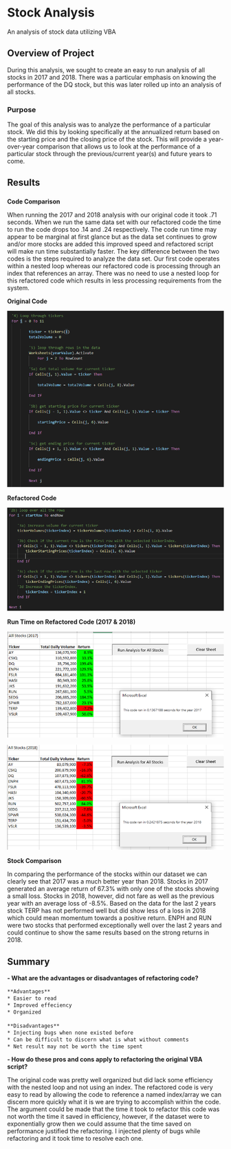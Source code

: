 # Stock Analysis
An analysis of stock data utilizing VBA

## Overview of Project
During this analysis, we sought to create an easy to run analysis of all stocks in 2017 and 2018.  There was a particular emphasis on knowing the performance of the DQ stock, but this was later rolled up into an analysis of all stocks.

### Purpose 
The goal of this analysis was to analyze the performance of a particular stock.  We did this by looking specifically at the annualized return based on the starting price and the closing price of the stock.  This will provide a year-over-year comparison that allows us to look at the performance of a particular stock through the previous/current year(s) and future years to come.  

## Results
###
**Code Comparison**

When running the 2017 and 2018 analysis with our original code it took .71 seconds.  When we run the same data set with our refactored code the time to run the code drops too .14 and .24 respectively.  The code run time may appear to be marginal at first glance but as the data set continues to grow and/or more stocks are added this improved speed and refactored script will make run time substantially faster.  The key difference between the two codes is the steps required to analyze the data set.  Our first code operates within a nested loop whereas our refactored code is processing through an index that references an array.  There was no need to use a nested loop for this refactored code which results in less processing requirements from the system.  

**Original Code**

![](Resources/VBA_Module_Code.PNG)

**Refactored Code**

![](Resources/VBA_Challenge_Code.PNG)

**Run Time on Refactored Code (2017 & 2018)**

![](Resources/VBA_Challenge_2017.png)

![](Resources/VBA_Challenge_2018.png)

**Stock Comparison**

In comparing the performance of the stocks within our dataset we can clearly see that 2017 was a much better year than 2018.  Stocks in 2017 generated an average return of 67.3% with only one of the stocks showing a small loss.  Stocks in 2018, however, did not fare as well as the previous year with an average loss of -8.5%.  Based on the data for the last 2 years stock TERP has not performed well but did show less of a loss in 2018 which could mean momentum towards a positive return.  ENPH and RUN were two stocks that performed exceptionally well over the last 2 years and could continue to show the same results based on the strong returns in 2018.

## Summary

**- What are the advantages or disadvantages of refactoring code?**

    **Advantages**
    * Easier to read
    * Improved effeciency
    * Organized

    **Disadvantages**
    * Injecting bugs when none existed before
    * Can be difficult to discern what is what without comments
    * Net result may not be worth the time spent

**- How do these pros and cons apply to refactoring the original VBA script?**

The original code was pretty well organized but did lack some efficiency with the nested loop and not using an index.  The refactored code is very easy to read by allowing the code to reference a named index/array we can discern more quickly what it is we are trying to accomplish within the code.  The argument could be made that the time it took to refactor this code was not worth the time it saved in efficiency, however, if the dataset were to exponentially grow then we could assume that the time saved on performance justified the refactoring.  I injected plenty of bugs while refactoring and it took time to resolve each one.   
